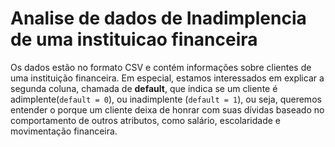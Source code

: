 # Analise de dados de Inadimplencia de uma instituicao financeira
Os dados estão no formato CSV e contém informações sobre clientes de uma instituição financeira. Em especial, estamos interessados em explicar a segunda coluna, chamada de **default**, que indica se um cliente é adimplente(`default = 0`), ou inadimplente (`default = 1`), ou seja, queremos entender o porque um cliente deixa de honrar com suas dívidas baseado no comportamento de outros atributos, como salário, escolaridade e movimentação financeira.
